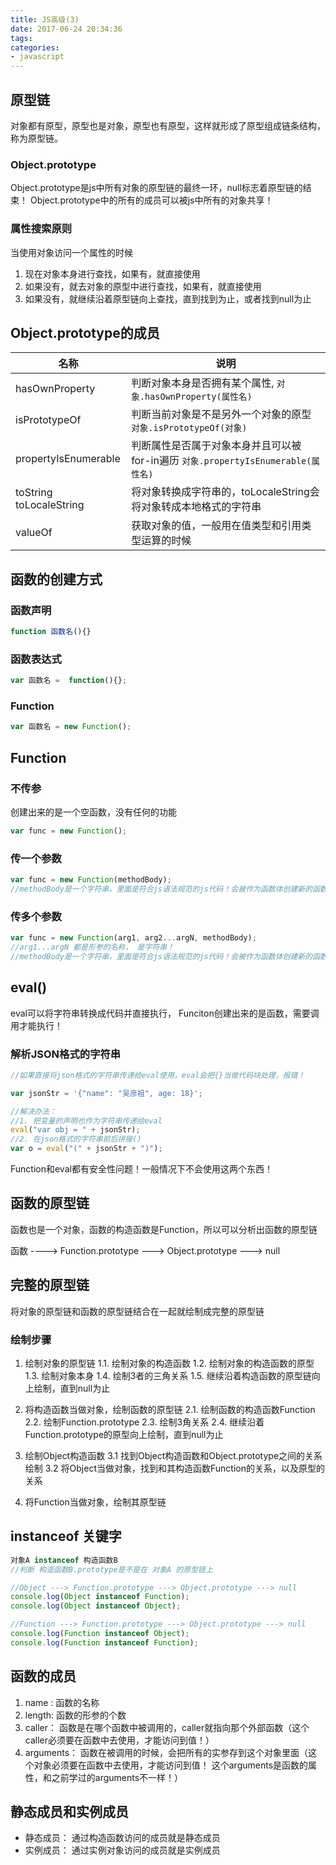```yaml
---
title: JS高级(3)
date: 2017-06-24 20:34:36
tags:
categories:
- javascript
---
```


## 原型链
对象都有原型，原型也是对象，原型也有原型，这样就形成了原型组成链条结构，称为原型链。

### Object.prototype
Object.prototype是js中所有对象的原型链的最终一环，null标志着原型链的结束！
Object.prototype中的所有的成员可以被js中所有的对象共享！

<!--more-->
### 属性搜索原则

当使用对象访问一个属性的时候
1. 现在对象本身进行查找，如果有，就直接使用
2. 如果没有，就去对象的原型中进行查找，如果有，就直接使用
3. 如果没有，就继续沿着原型链向上查找，直到找到为止，或者找到null为止

## Object.prototype的成员

|名称|说明|
|--|--|
|hasOwnProperty| 判断对象本身是否拥有某个属性, `对象.hasOwnProperty(属性名)`|
|isPrototypeOf| 判断当前对象是不是另外一个对象的原型 `对象.isPrototypeOf(对象)`|
|propertyIsEnumerable| 判断属性是否属于对象本身并且可以被for-in遍历 `对象.propertyIsEnumerable(属性名)`|
|toString toLocaleString| 将对象转换成字符串的，toLocaleString会将对象转成本地格式的字符串|
|valueOf| 获取对象的值，一般用在值类型和引用类型运算的时候| 

## 函数的创建方式
### 函数声明
```js
function 函数名(){}
```
### 函数表达式
```js
var 函数名 =  function(){};
```
### Function
```js
var 函数名 = new Function();
```

## Function
### 不传参
创建出来的是一个空函数，没有任何的功能
```js
var func = new Function();
```
### 传一个参数
```js
var func = new Function(methodBody);
//methodBody是一个字符串，里面是符合js语法规范的js代码！会被作为函数体创建新的函数！
```

### 传多个参数
```js
var func = new Function(arg1, arg2...argN, methodBody);
//arg1...argN 都是形参的名称， 是字符串！
//methodBody是一个字符串，里面是符合js语法规范的js代码！会被作为函数体创建新的函数！
```

## eval()
eval可以将字符串转换成代码并直接执行， Funciton创建出来的是函数，需要调用才能执行！

### 解析JSON格式的字符串
```js
//如果直接将json格式的字符串传递给eval使用，eval会把{}当做代码块处理，报错！

var jsonStr = '{"name": "吴彦祖", age: 18}';

//解决办法：
//1. 把变量的声明也作为字符串传递给eval
eval("var obj = " + jsonStr);
//2. 在json格式的字符串前后拼接()
var o = eval("(" + jsonStr + ")");
```
Function和eval都有安全性问题！一般情况下不会使用这两个东西！

## 函数的原型链
函数也是一个对象，函数的构造函数是Function，所以可以分析出函数的原型链

函数 ----> Function.prototype ---> Object.prototype ---> null

## 完整的原型链
将对象的原型链和函数的原型链结合在一起就绘制成完整的原型链

### 绘制步骤
1. 绘制对象的原型链
	1.1. 绘制对象的构造函数
	1.2. 绘制对象的构造函数的原型
	1.3. 绘制对象本身
	1.4. 绘制3者的三角关系
	1.5. 继续沿着构造函数的原型链向上绘制，直到null为止

2. 将构造函数当做对象，绘制函数的原型链
	2.1. 绘制函数的构造函数Function
	2.2. 绘制Function.prototype
	2.3. 绘制3角关系
	2.4. 继续沿着Function.prototype的原型向上绘制，直到null为止

3. 绘制Object构造函数
	3.1 找到Object构造函数和Object.prototype之间的关系绘制
	3.2 将Object当做对象，找到和其构造函数Function的关系，以及原型的关系

4. 将Function当做对象，绘制其原型链

## instanceof 关键字
```js
对象A instanceof 构造函数B
//判断 构造函数B.prototype是不是在 对象A 的原型链上

//Object ---> Function.prototype ---> Object.prototype ---> null
console.log(Object instanceof Function);
console.log(Object instanceof Object);

//Function ---> Function.prototype ---> Object.prototype ---> null
console.log(Function instanceof Object);
console.log(Function instanceof Function);

```

## 函数的成员
1. name : 函数的名称
2. length: 函数的形参的个数
3. caller： 函数是在哪个函数中被调用的，caller就指向那个外部函数（这个caller必须要在函数中去使用，才能访问到值！）
4. arguments： 函数在被调用的时候，会把所有的实参存到这个对象里面（这个对象必须要在函数中去使用，才能访问到值！ 这个arguments是函数的属性，和之前学过的arguments不一样！）

## 静态成员和实例成员
* 静态成员： 通过构造函数访问的成员就是静态成员
* 实例成员： 通过实例对象访问的成员就是实例成员